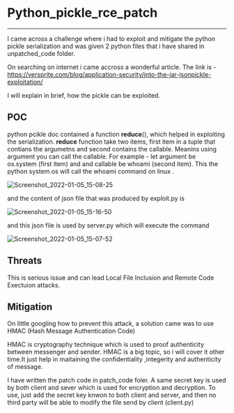 # Python_pickle_rce_patch
--------------------------------------------------------------------------------------------------------------------------------------------------------------------


I came across a challenge where i had to exploit and mitigate the python pickle serialization and was given 2 python files that i have shared in unpatched_code folder.

On searching on internet i came accross a wonderful article. The link is - https://versprite.com/blog/application-security/into-the-jar-jsonpickle-exploitation/

I will explain in brief, how the pickle can be exploited.

## POC ##

python pcikle doc contained a function __reduce__(), which helped in exploiting the serialization.
__reduce__ function take two items, first item in a tuple that contians the argumetns and second contains the callable. Meanins using argument you can call the callable. For example - let argument be os.system (first item) and and callable be whoami (second item). This the python system.os will call the whoami command on linux .

![Screenshot_2022-01-05_15-08-25](https://user-images.githubusercontent.com/53575624/148196632-e0efca31-35b0-4c5a-97e0-658f6f0d5ce7.jpg)

and the content of json file that was produced by exploit.py is


![Screenshot_2022-01-05_15-16-50](https://user-images.githubusercontent.com/53575624/148196791-dee78026-a9a9-4417-a721-8af4546df9c1.png)

and this json file is used by server.py which will execute the command 


![Screenshot_2022-01-05_15-07-52](https://user-images.githubusercontent.com/53575624/148196281-bd6bb759-0a93-43f9-b8d6-520c2f282de3.jpg)

## Threats ##
This is serious issue and can lead Local File Inclusion and Remote Code Exectuion attacks.

## Mitigation ##

On little googling how to prevent this attack, a solution came was to use HMAC (Hash Message Authentication Code)

HMAC is cryptography technique which is used to proof authenticity between messenger and sender.
HMAC is a big topic, so i will cover it other time.It just help in maitaining the confidentiality ,integerity and authenticity of message.

I have written the patch code in patch_code foler. A same secret key is used by both client and sever which is used for encryption and decryption. To use, just add the secret key knwon to both client and server, and then no third party will be able to modify the file send by client (client.py)
